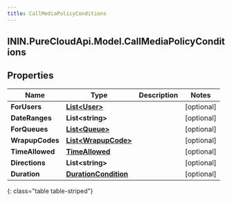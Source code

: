 ```yaml
---
title: CallMediaPolicyConditions
---
```

## ININ.PureCloudApi.Model.CallMediaPolicyConditions

## Properties

|Name | Type | Description | Notes|
|------------ | ------------- | ------------- | -------------|
| **ForUsers** | [**List&lt;User&gt;**](User.html) |  | [optional] |
| **DateRanges** | **List&lt;string&gt;** |  | [optional] |
| **ForQueues** | [**List&lt;Queue&gt;**](Queue.html) |  | [optional] |
| **WrapupCodes** | [**List&lt;WrapupCode&gt;**](WrapupCode.html) |  | [optional] |
| **TimeAllowed** | [**TimeAllowed**](TimeAllowed.html) |  | [optional] |
| **Directions** | **List&lt;string&gt;** |  | [optional] |
| **Duration** | [**DurationCondition**](DurationCondition.html) |  | [optional] |
{: class="table table-striped"}


